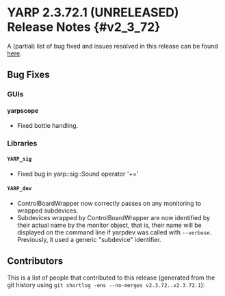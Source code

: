 YARP 2.3.72.1 (UNRELEASED) Release Notes                              {#v2_3_72}
========================================


A (partial) list of bug fixed and issues resolved in this release can be found
[here](https://github.com/robotology/yarp/issues?q=label%3A%22Fixed+in%3A+YARP+v2.3.72.1%22).

Bug Fixes
---------

### GUIs

#### yarpscope

* Fixed bottle handling.

### Libraries

#### `YARP_sig`

* Fixed bug in yarp::sig::Sound operator '+='

#### `YARP_dev`

* ControlBoardWrapper now correctly passes on any monitoring to wrapped subdevices.
* Subdevices wrapped by ControlBoardWrapper are now identified by their actual name
  by the monitor object, that is, their name will be displayed on the command line
  if yarpdev was called with `--verbose`. Previously, it used a generic "subdevice"
  identifier.

Contributors
------------

This is a list of people that contributed to this release (generated from the
git history using `git shortlog -ens --no-merges v2.3.72..v2.3.72.1`):


```
```
